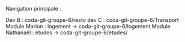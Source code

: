 Navigation principale :

Dev B : coda-git-groupe-6/resto
dev C : coda-git-groupe-6/Transport
Module Marion : logement -> coda-git-groupe-6/logement
Module Nathanaël : études -> coda-git-groupe-6/etudes/
